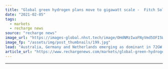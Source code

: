 ```yaml
---
title: "Global green hydrogen plans move to gigawatt scale -  Fitch Solutions"
date: "2021-02-05"
tags: 
  - markets
  - recharge news
source: "recharge news"
image_url: "https://images-global.nhst.tech/image/OHdNMzIwaFNyVmd5OFI5WFZHS1dvZ2JBUEdCdmh4b1l5dlU4cDZKYmRxYz0=/nhst/binary/a20ab881f216e2c4aef8b007972ebe86"
image_fp: "/assets/img/post_thumbnails/199.jpg"
lead: "Australia, Germany and Netherlands emerging as dominant in 72GW hydrogen pipeline"
article_url: "https://www.rechargenews.com/markets/global-green-hydrogen-plans-move-to-gigawatt-scale-fitch-solutions/2-1-958060"
---
```


---

